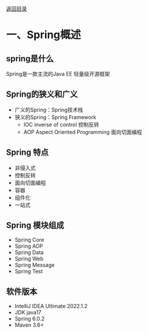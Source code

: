 [返回目录](/blog/spring/index.md)

# 一、Spring概述

## spring是什么

Spring是一款主流的Java EE 轻量级开源框架

## Spring的狭义和广义

- 广义的Spring：Spring技术栈
- 狭义的Spring：Spring Framework
    - IOC inverse of control 控制反转
    - AOP Aspect Oriented Programming 面向切面编程


## Spring 特点

- 非侵入式
- 控制反转
- 面向切面编程
- 容器
- 组件化
- 一站式

## Spring 模块组成

- Spring Core
- Spring AOP
- Spring Data
- Spring Web
- Spring Message
- Spring Test

## 软件版本

- IntelliJ IDEA Ultimate 2022.1.2
- JDK java17
- Spring 6.0.2
- Maven 3.6+
